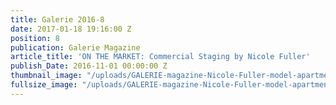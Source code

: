 ```yaml
---
title: Galerie 2016-8
date: 2017-01-18 19:16:00 Z
position: 8
publication: Galerie Magazine
article_title: 'ON THE MARKET: Commercial Staging by Nicole Fuller'
publish_Date: 2016-11-01 00:00:00 Z
thumbnail_image: "/uploads/GALERIE-magazine-Nicole-Fuller-model-apartment-staging.jpg"
fullsize_image: "/uploads/GALERIE-magazine-Nicole-Fuller-model-apartment-staging.jpg"
---
```


